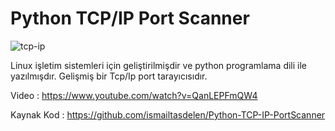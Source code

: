 # Python TCP/IP Port Scanner

![tcp-ip](https://cloud.githubusercontent.com/assets/15425071/19218796/bb902300-8e0b-11e6-852f-a7c867ae7967.jpeg)

Linux işletim sistemleri için geliştirilmişdir ve python programlama dili
ile yazılmışdır. Gelişmiş bir Tcp/Ip port tarayıcısıdır.

Video : https://www.youtube.com/watch?v=QanLEPFmQW4

Kaynak Kod : https://github.com/ismailtasdelen/Python-TCP-IP-PortScanner
